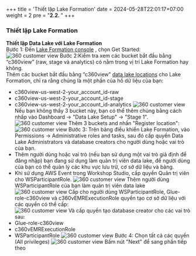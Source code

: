 +++
title = 'Thiết lập Lake Formation'
date = 2024-05-28T22:01:17+07:00
weight = 2
pre = "<b>2.2. </b>"
+++

### Thiết lập Lake Formation
**Thiết lập Data Lake với Lake Formation**  
Bước 1: Đến [Lake Formation console](https://us-west-2.console.aws.amazon.com/lakeformation/home?region=us-west-2) , chọn Get Started:
![360 customer view](https://vuha7394.github.io/workshop-aws2/images/assets/40.png) 
Bước 2:Kiểm tra xem các bucket bắt đầu bằng “c360view” (raw, stage và analytics) có nằm trong vị trí Lake Formation hay không.  
Thêm các bucket bắt đầu bằng “c360view” [data lake locations](https://us-west-2.console.aws.amazon.com/lakeformation/home?region=us-west-2#register-list) cho Lake Formation, chỉ ra rằng chúng là một phần của hồ dữ liệu của bạn:  
+ c360view-us-west-2-your_account_id-raw
+ c360view-us-west-2-your_account_id-stage
+ c360view-us-west-2-your_account_id-analytics
![360 customer view](https://vuha7394.github.io/workshop-aws2/images/assets/41.png) 
Nếu bạn không thấy 3 bucket này, bạn có thể thêm chúng bằng cách nhấp vào Dashboard -> "Data Lake Setup" -> "Stage 1".  
![360 customer view](https://vuha7394.github.io/workshop-aws2/images/assets/42.png) 
Thêm 3 buckets and nhấn "Register location":
![360 customer view](https://vuha7394.github.io/workshop-aws2/images/assets/43.png) 
Bước 3: Trên bảng điều khiển Lake Formation, vào Permissions -> Administrative roles and tasks, sau đó cấp quyền Data Lake Administrators và database creators cho người dùng hoặc vai trò của bạn.  
+ Thêm người dùng hoặc vai trò (nếu bạn sử dụng một vai trò giả định để đăng nhập) bạn đang sử dụng làm quản trị viên data lake, để người dùng của bạn có thể quản lý các khu vực lưu trữ, cơ sở dữ liệu và bảng.
+ Khi sử dụng AWS Event trong Workshop Studio, cấp quyền Quản trị viên cho WSParticipantRole.
![360 customer view](https://vuha7394.github.io/workshop-aws2/images/assets/44.png) 
Thêm người dùng WSParticipantRole của bạn làm quản trị viên data lake  
![360 customer view](https://vuha7394.github.io/workshop-aws2/images/assets/45.png) 
Cấp cho người dùng WSParticipantRole, Glue-role-c360view và c360vEMRExecutionRole quyền tạo cơ sở dữ liệu với các quyền có thể cấp:  
![360 customer view](https://vuha7394.github.io/workshop-aws2/images/assets/46.png) 
Và cấp quyền tạo database creator cho các vai trò sau:  
+ Glue-role-c360view
+ c360vEMRExecutionRole
+ WSParticipantRole
![360 customer view](https://vuha7394.github.io/workshop-aws2/images/assets/47.png) 
Bước 4: Chọn tất cả các quyền (All privileges)
![360 customer view](https://vuha7394.github.io/workshop-aws2/images/assets/48.png) 
Bấm nút "Next" để sang phần tiếp theo  